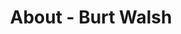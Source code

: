 ---
id: burt_walsh
permalink: "/about/burt_walsh"
full_name: Burt Walsh
title: About - Burt Walsh
role: Principal Data Engineer
image: 
about: Burt has had various jobs in technology over the last twenty-five years. He has worked on a variety of platforms as a database administrator, programmer, system administrator and software architect.  He has a background in management as a project manager in agile and non-agile settings. He was also the Chief Data Officer for the State of Florida where he established standards for data management and enterprise use of data. Burt likes to play tennis and basketball and enjoys to travel. 
github: 
linkedin: 
featimg: "/assets/aboutBanner1.jpg"
layout: about/profile
---